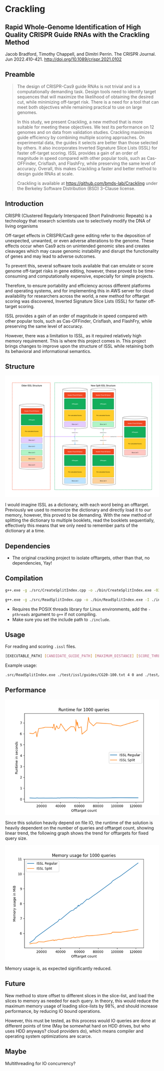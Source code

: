# Crackling

## Rapid Whole-Genome Identification of High Quality CRISPR Guide RNAs with the Crackling Method

Jacob Bradford, Timothy Chappell, and Dimitri Perrin. The CRISPR Journal. Jun 2022.410-421. <http://doi.org/10.1089/crispr.2021.0102>

## Preamble

> The design of CRISPR-Cas9 guide RNAs is not trivial and is a computationally demanding task. Design tools need to identify target sequences that will maximize the likelihood of obtaining the desired cut, while minimizing off-target risk. There is a need for a tool that can meet both objectives while remaining practical to use on large genomes.
>
> In this study, we present Crackling, a new method that is more suitable for meeting these objectives. We test its performance on 12 genomes and on data from validation studies. Crackling maximizes guide efficiency by combining multiple scoring approaches. On experimental data, the guides it selects are better than those selected by others. It also incorporates Inverted Signature Slice Lists (ISSL) for faster off-target scoring. ISSL provides a gain of an order of magnitude in speed compared with other popular tools, such as Cas-OFFinder, Crisflash, and FlashFry, while preserving the same level of accuracy. Overall, this makes Crackling a faster and better method to design guide RNAs at scale.
>
> Crackling is available at <https://github.com/bmds-lab/Crackling> under the Berkeley Software Distribution (BSD) 3-Clause license.

## Introduction

CRISPR (Clustered Regularly Interspaced Short Palindromic Repeats) is a technology that research scientists use to selectively modify the DNA of living organisms

Off-target effects in CRISPR/Cas9 gene editing refer to the deposition of unexpected, unwanted, or even adverse alterations to the genome. These effects occur when Cas9 acts on unintended genomic sites and creates cleavages which may cause genomic instability and disrupt the functionality of genes and may lead to adverse outcomes.

To prevent this, several software tools available that can emulate or score genome off-target risks in gene editing, however, these proved to be time-consuming and computationally expensive, especially for simple projects.

Therefore, to ensure portability and efficiency across different platforms and operating systems, and for implementing this in AWS server for cloud availability for researchers across the world, a new method for offtarget scoring was discovered, Inverted Signature Slice Lists (ISSL) for faster off-target scoring.

ISSL provides a gain of an order of magnitude in speed compared with other popular tools, such as Cas-OFFinder, Crisflash, and FlashFry, while preserving the same level of accuracy.

However, there was a limitation to ISSL, as it required relatively high memory requirement. This is where this project comes in. This project brings changes to improve upon the structure of ISSL while retaining both its behavioral and informational semantics.

## Structure

![Structure Old Difference](./report/structure_diff.png)

I would imagine ISSL as a dictionary, with each word being an offtarget. Previously we used to memorize the dictionary and directly load it to our memory, however, this proved to be demanding. With the new method of splitting the dictionary to multiple booklets, read the booklets sequentially, effectively this means that we only need to remember parts of the dictionary at a time.

## Dependencies

- The original cracking project to isolate offtargets, other than that, no dependencies, Yay!

## Compilation

```bash
g++.exe -g ./src/CreateSplitIndex.cpp -o ./bin/CreateSplitIndex.exe -O3
```

```bash
g++.exe -g ./src/ReadSplitIndex.cpp -o ./bin/ReadSplitIndex.exe -I ./include -O3
```

- Requires the POSIX threads library for Linux environments, add the `-pthreads` argument to `g++` if not compiling.
- Make sure you set the include path to `./include`.

## Usage

For reading and scoring `.issl` files.

```bash
[EXECUTABLE_PATH] [CANDIDATE_GUIDE_PATH] [MAXIMUM_DISTANCE] [SCORE_THRESHOLD] [ISSL_TABLE]
```

Example usage:

```bash
.src/ReadSplitIndex.exe ./test/issl/guides/CG20-100.txt 4 0 and ./test/issl/GCA_000008365.0.issl ./test/issl/GCA_000008365.1.issl ./test/issl/GCA_000008365.2.issl ./test/issl/GCA_000008365.3.issl ./test/issl/GCA_000008365.4.issl         
```

## Performance

![Runtime difference chart](./report/runtime.png)

Since this solution heavily depend on file IO, the runtime of the solution is heavily dependent on the number of queries and offtarget count, showing linear trend, the following graph shows the trend for offtargets for fixed query size.

![Memory difference chart](./report/mem.png)

Memory usage is, as expected significantly reduced.

## Future

New method to store offset to different slices in the slice-list, and load the slices to memory as needed for each query. In theory, this would reduce the maximum memory usage of loading slice-lists by 98%, and should increase performance, by reducing IO bound operations.

However, this must be tested, as this process would IO queries are done at different points of time (May be somewhat hard on HDD drives, but who uses HDD anyways? cloud providers do), which means compiler and operating system optimizations are scarce.

## Maybe

Multithreading for IO concurrency?
